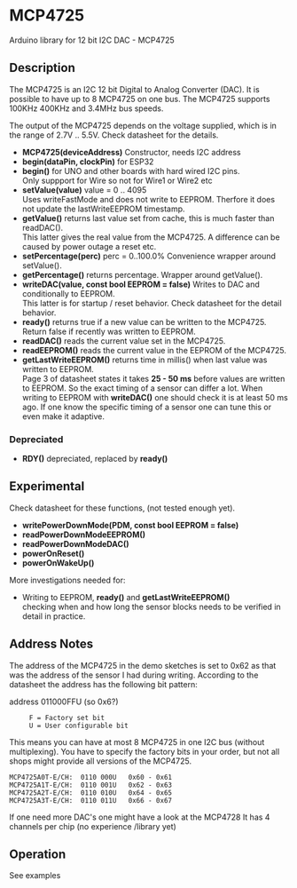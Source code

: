 # MCP4725

Arduino library for 12 bit I2C DAC - MCP4725 

## Description

The MCP4725 is an I2C 12 bit Digital to Analog Converter (DAC). It is possible to have
up to 8 MCP4725 on one bus. The MCP4725 supports 100KHz 400KHz and 3.4MHz bus speeds.

The output of the MCP4725 depends on the voltage supplied, which is in the range 
of 2.7V .. 5.5V. Check datasheet for the details.


- **MCP4725(deviceAddress)** Constructor, needs I2C address
- **begin(dataPin, clockPin)** for ESP32
- **begin()** for UNO and other boards with hard wired I2C pins.  
Only suppport for Wire so not for Wire1 or Wire2 etc
- **setValue(value)** value = 0 .. 4095  
Uses writeFastMode and does not write to EEPROM.
Therfore it does not update the lastWriteEEPROM timestamp.
- **getValue()** returns last value set from cache, this is much faster than readDAC().  
This latter gives the real value from the MCP4725. A difference can be caused by power
outage a reset etc.
- **setPercentage(perc)** perc = 0..100.0% Convenience wrapper around setValue().
- **getPercentage()** returns percentage. Wrapper around getValue().
- **writeDAC(value, const bool EEPROM = false)** Writes to DAC and conditionally to EEPROM.  
This latter is for startup / reset behavior. Check datasheet for the detail behavior.
- **ready()** returns true if a new value can be written to the MCP4725.  
Return false if recently was written to EEPROM.
- **readDAC()** reads the current value set in the MCP4725.
- **readEEPROM()** reads the current value in the EEPROM of the MCP4725.
- **getLastWriteEEPROM()** returns time in millis() when last value was written to EEPROM.  
Page 3 of datasheet states it takes **25 - 50 ms** before values are written to EEPROM. 
So the exact timing of a sensor can differ a lot. 
When writing to EEPROM with **writeDAC()** one should check it is at least 50 ms ago.
If one know the specific timing of a sensor one can tune this or even make it adaptive.  


### Depreciated

- **RDY()** depreciated, replaced by **ready()**


## Experimental

Check datasheet for these functions, (not tested enough yet).

- **writePowerDownMode(PDM, const bool EEPROM = false)**
- **readPowerDownModeEEPROM()**
- **readPowerDownModeDAC()**
- **powerOnReset()**
- **powerOnWakeUp()**

More investigations needed for:
- Writing to EEPROM, **ready()** and **getLastWriteEEPROM()**  
checking when and how long the sensor blocks needs to be verified in detail in practice. 


## Address Notes
The address of the MCP4725 in the demo sketches is set to 0x62 as that 
was the address of the sensor I had during writing. 
According to the datasheet the address has the following bit pattern: 

address  011000FFU   (so 0x6?)

         F = Factory set bit
         U = User configurable bit

This means you can have at most 8 MCP4725 in one I2C bus (without multiplexing).
You have to specify the factory bits in your order, but not all shops might
provide all versions of the MCP4725.
```
MCP4725A0T-E/CH:  0110 000U   0x60 - 0x61
MCP4725A1T-E/CH:  0110 001U   0x62 - 0x63
MCP4725A2T-E/CH:  0110 010U   0x64 - 0x65
MCP4725A3T-E/CH:  0110 011U   0x66 - 0x67
```
If one need more DAC's one might have a look at the MCP4728
It has 4 channels per chip (no experience /library yet)

## Operation

See examples
